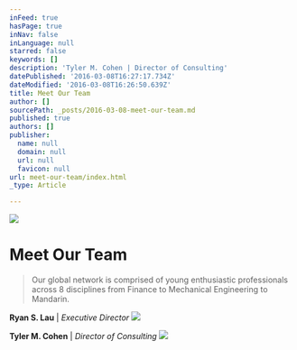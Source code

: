 ```yaml
---
inFeed: true
hasPage: true
inNav: false
inLanguage: null
starred: false
keywords: []
description: 'Tyler M. Cohen | Director of Consulting'
datePublished: '2016-03-08T16:27:17.734Z'
dateModified: '2016-03-08T16:26:50.639Z'
title: Meet Our Team
author: []
sourcePath: _posts/2016-03-08-meet-our-team.md
published: true
authors: []
publisher:
  name: null
  domain: null
  url: null
  favicon: null
url: meet-our-team/index.html
_type: Article

---
```

![](https://the-grid-user-content.s3-us-west-2.amazonaws.com/0fecee3a-861e-45cf-8f81-d2cc9ed416ed.jpg)

# Meet Our Team

> Our global network is comprised
> of young enthusiastic professionals across 8 disciplines from Finance to
> Mechanical Engineering to Mandarin.

**Ryan S. Lau** | _Executive Director_
![](https://the-grid-user-content.s3-us-west-2.amazonaws.com/5f8b8e3a-393f-44ae-89be-928f543ca859.png)

**Tyler M. Cohen** | _Director of Consulting_
![](https://the-grid-user-content.s3-us-west-2.amazonaws.com/305fd575-21c2-409d-a22d-00326ff0a03e.png)